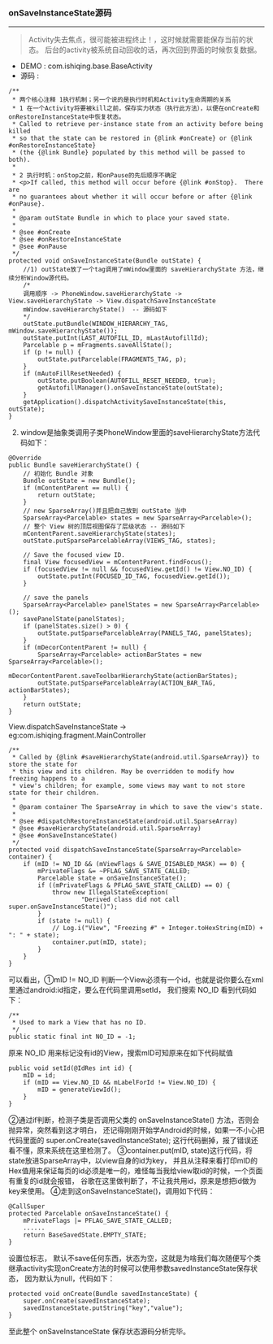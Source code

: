 ### onSaveInstanceState源码
---
>Activity失去焦点，很可能被进程终止！，这时候就需要能保存当前的状态。
后台的activity被系统自动回收的话，再次回到界面的时候恢复数据。

- DEMO : com.ishiqing.base.BaseActivity
- 源码 :
```
/**
 * 两个核心注释 1执行机制；另一个说的是执行时机和Activity生命周期的关系
 * 1 在一个Activity将要被kill之前，保存实力状态（执行此方法），以便在onCreate和onRestoreInstanceState中恢复状态。
 * Called to retrieve per-instance state from an activity before being killed
 * so that the state can be restored in {@link #onCreate} or {@link #onRestoreInstanceState}
 * (the {@link Bundle} populated by this method will be passed to both).
 *
 * 2 执行时机：onStop之前，和onPause的先后顺序不确定
 * <p>If called, this method will occur before {@link #onStop}.  There are
 * no guarantees about whether it will occur before or after {@link #onPause}.
 *
 * @param outState Bundle in which to place your saved state.
 *
 * @see #onCreate
 * @see #onRestoreInstanceState
 * @see #onPause
 */
protected void onSaveInstanceState(Bundle outState) {
    //1) outState放了一个tag调用了mWindow里面的 saveHierarchyState 方法，继续分析Window源代码。
    /*
    调用顺序 -> PhoneWindow.saveHierarchyState -> View.saveHierarchyState -> View.dispatchSaveInstanceState
    mWindow.saveHierarchyState()  -- 源码如下
    */
    outState.putBundle(WINDOW_HIERARCHY_TAG, mWindow.saveHierarchyState());
    outState.putInt(LAST_AUTOFILL_ID, mLastAutofillId);
    Parcelable p = mFragments.saveAllState();
    if (p != null) {
        outState.putParcelable(FRAGMENTS_TAG, p);
    }
    if (mAutoFillResetNeeded) {
        outState.putBoolean(AUTOFILL_RESET_NEEDED, true);
        getAutofillManager().onSaveInstanceState(outState);
    }
    getApplication().dispatchActivitySaveInstanceState(this, outState);
}
```
2) window是抽象类调用子类PhoneWindow里面的saveHierarchyState方法代码如下：
```
@Override
public Bundle saveHierarchyState() {
    // 初始化 Bundle 对象
    Bundle outState = new Bundle();
    if (mContentParent == null) {
        return outState;
    }
    // new SparseArray()并且把自己放到 outState 当中
    SparseArray<Parcelable> states = new SparseArray<Parcelable>();
    // 整个 View 树的顶层视图保存了层级状态 -- 源码如下
    mContentParent.saveHierarchyState(states);
    outState.putSparseParcelableArray(VIEWS_TAG, states);

    // Save the focused view ID.
    final View focusedView = mContentParent.findFocus();
    if (focusedView != null && focusedView.getId() != View.NO_ID) {
        outState.putInt(FOCUSED_ID_TAG, focusedView.getId());
    }

    // save the panels
    SparseArray<Parcelable> panelStates = new SparseArray<Parcelable>();
    savePanelState(panelStates);
    if (panelStates.size() > 0) {
        outState.putSparseParcelableArray(PANELS_TAG, panelStates);
    }
    if (mDecorContentParent != null) {
        SparseArray<Parcelable> actionBarStates = new SparseArray<Parcelable>();
        mDecorContentParent.saveToolbarHierarchyState(actionBarStates);
        outState.putSparseParcelableArray(ACTION_BAR_TAG, actionBarStates);
    }
    return outState;
}
```
View.dispatchSaveInstanceState -> eg:com.ishiqing.fragment.MainController
```
/**
 * Called by {@link #saveHierarchyState(android.util.SparseArray)} to store the state for
 * this view and its children. May be overridden to modify how freezing happens to a
 * view's children; for example, some views may want to not store state for their children.
 *
 * @param container The SparseArray in which to save the view's state.
 *
 * @see #dispatchRestoreInstanceState(android.util.SparseArray)
 * @see #saveHierarchyState(android.util.SparseArray)
 * @see #onSaveInstanceState()
 */
protected void dispatchSaveInstanceState(SparseArray<Parcelable> container) {
    if (mID != NO_ID && (mViewFlags & SAVE_DISABLED_MASK) == 0) {
        mPrivateFlags &= ~PFLAG_SAVE_STATE_CALLED;
        Parcelable state = onSaveInstanceState();
        if ((mPrivateFlags & PFLAG_SAVE_STATE_CALLED) == 0) {
            throw new IllegalStateException(
                    "Derived class did not call super.onSaveInstanceState()");
        }
        if (state != null) {
            // Log.i("View", "Freezing #" + Integer.toHexString(mID) + ": " + state);
            container.put(mID, state);
        }
    }
}
```
可以看出，①mID != NO_ID 判断一个View必须有一个id，也就是说你要么在xml里通过android:id指定，要么在代码里调用setId，
我们搜索 NO_ID 看到代码如下：
```
/**
 * Used to mark a View that has no ID.
 */
public static final int NO_ID = -1;
```
原来 NO_ID 用来标记没有id的View，搜索mID可知原来在如下代码赋值
```
public void setId(@IdRes int id) {
    mID = id;
    if (mID == View.NO_ID && mLabelForId != View.NO_ID) {
        mID = generateViewId();
    }
}
```
②通过if判断，检测子类是否调用父类的 onSaveInstanceState() 方法，否则会抛异常，突然看到这才明白，
还记得刚刚开始学Android的时候，如果一不小心把代码里面的 super.onCreate(savedInstanceState);
这行代码删掉，报了错误还看不懂，原来系统在这里检测了。
③container.put(mID, state)这行代码，将state放进SparseArray中，以view自身的id为key，
并且从注释来看打印mID的Hex值用来保证每页的id必须是唯一的，难怪每当我给view取id的时候，一个页面有重复的id就会报错，
谷歌在这里做判断了，不让我共用id，原来是想把id做为key来使用。
④走到这onSaveInstanceState()，调用如下代码：
```
@CallSuper
protected Parcelable onSaveInstanceState() {
    mPrivateFlags |= PFLAG_SAVE_STATE_CALLED;
    ......
    return BaseSavedState.EMPTY_STATE;
}
```
设置位标志， 默认不save任何东西，状态为空，这就是为啥我们每次随便写个类继承activity实现onCreate方法的时候可以使用参数savedInstanceState保存状态，
因为默认为null，代码如下：
```
protected void onCreate(Bundle savedInstanceState) {
    super.onCreate(savedInstanceState);
    savedInstanceState.putString("key","value");
}
```
至此整个 onSaveInstanceState 保存状态源码分析完毕。




